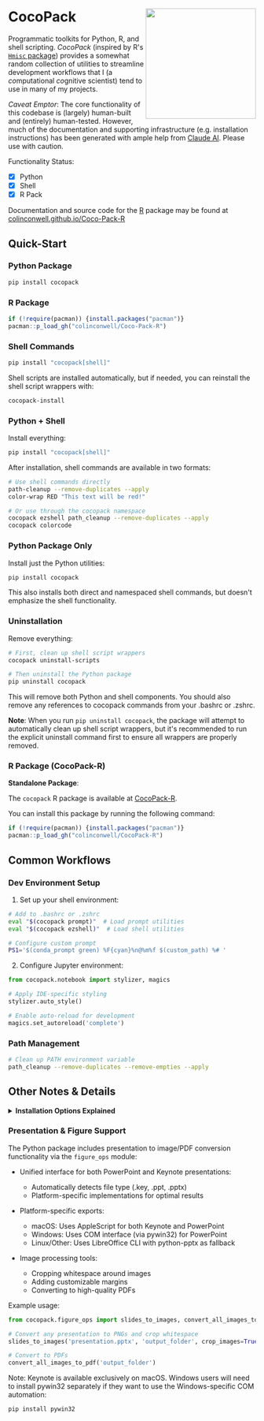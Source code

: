 # CocoPack <img src="logo.png" align="right" width="224px" height="224px" />

Programmatic toolkits for Python, R, and shell scripting. *CocoPack* (inspired by R's [`Hmisc` package](https://cran.r-project.org/web/packages/Hmisc/index.html)) provides a somewhat random collection of utilities to streamline development workflows that I (a *co*mputational *co*gnitive scientist) tend to use in many of my projects.

*Caveat Emptor*: The core functionality of this codebase is (largely) human-built and (entirely) human-tested. However, much of the documentation and supporting infrastructure (e.g. installation instructions) has been generated with ample help from [Claude AI](https://www.anthropic.com/). Please use with caution.

Functionality Status:
- [x] Python
- [x] Shell
- [x] R Pack

Documentation and source code for the [R](https://www.r-project.org/) package may be found at [colinconwell.github.io/Coco-Pack-R](https://colinconwell.github.io/CocoPack-R)

## Quick-Start

### Python Package

```bash
pip install cocopack
```

### R Package

```R
if (!require(pacman)) {install.packages("pacman")}
pacman::p_load_gh("colinconwell/Coco-Pack-R")
```

### Shell Commands

```bash
pip install "cocopack[shell]"
```

Shell scripts are installed automatically, but if needed, you can reinstall the shell script wrappers with:

```bash
cocopack-install
```

### Python + Shell

Install everything:

```bash
pip install "cocopack[shell]"
```

After installation, shell commands are available in two formats:

```bash
# Use shell commands directly
path-cleanup --remove-duplicates --apply
color-wrap RED "This text will be red!"

# Or use through the cocopack namespace
cocopack ezshell path_cleanup --remove-duplicates --apply
cocopack colorcode
```


### Python Package Only

Install just the Python utilities:
```bash
pip install cocopack
```

This also installs both direct and namespaced shell commands, but doesn't emphasize the shell functionality.

### Uninstallation

Remove everything:
```bash
# First, clean up shell script wrappers
cocopack uninstall-scripts

# Then uninstall the Python package
pip uninstall cocopack
```

This will remove both Python and shell components. You should also remove any references to cocopack commands from your .bashrc or .zshrc.

**Note**: When you run `pip uninstall cocopack`, the package will attempt to automatically clean up shell script wrappers, but it's recommended to run the explicit uninstall command first to ensure all wrappers are properly removed.

### R Package (CocoPack-R)

**Standalone Package**:

The `cocopack` R package is available at [CocoPack-R](https://colinconwell.github.io/CocoPack-R/).

You can install this package by running the following command:

```R
if (!require(pacman)) {install.packages("pacman")}
pacman::p_load_gh("colinconwell/CocoPack-R")
```

## Common Workflows

### Dev Environment Setup

1. Set up your shell environment:
```bash
# Add to .bashrc or .zshrc
eval "$(cocopack prompt)"  # Load prompt utilities
eval "$(cocopack ezshell)"  # Load shell utilities

# Configure custom prompt
PS1='$(conda_prompt green) %F{cyan}%n@%m%f $(custom_path) %# '
```

2. Configure Jupyter environment:
```python
from cocopack.notebook import stylizer, magics

# Apply IDE-specific styling
stylizer.auto_style()

# Enable auto-reload for development
magics.set_autoreload('complete')
```

### Path Management

```bash
# Clean up PATH environment variable
path_cleanup --remove-duplicates --remove-empties --apply
```

## Other Notes & Details

<details>
<summary><strong>Installation Options Explained</strong></summary>

1. **Standard Installation** (`pip install cocopack`):
   - Installs the Python package with all commands available
   - Both namespaced commands (e.g., `cocopack colorcode RED "text"`) and direct commands (e.g., `color-wrap RED "text"`) are available

2. **Shell Installation** (`pip install "cocopack[shell]"`):
   - Same as standard installation but emphasizes shell functionality
   - All commands are available in both namespaced and direct forms
</details>

### Presentation & Figure Support

The Python package includes presentation to image/PDF conversion functionality via the `figure_ops` module:

- Unified interface for both PowerPoint and Keynote presentations:
  - Automatically detects file type (.key, .ppt, .pptx)
  - Platform-specific implementations for optimal results

- Platform-specific exports:
  - macOS: Uses AppleScript for both Keynote and PowerPoint
  - Windows: Uses COM interface (via pywin32) for PowerPoint
  - Linux/Other: Uses LibreOffice CLI with python-pptx as fallback

- Image processing tools:
  - Cropping whitespace around images
  - Adding customizable margins
  - Converting to high-quality PDFs

Example usage:
```python
from cocopack.figure_ops import slides_to_images, convert_all_images_to_pdf

# Convert any presentation to PNGs and crop whitespace
slides_to_images('presentation.pptx', 'output_folder', crop_images=True)

# Convert to PDFs
convert_all_images_to_pdf('output_folder')
```

Note: Keynote is available exclusively on macOS. Windows users will need to install pywin32 separately if they want to use the Windows-specific COM automation:
```bash
pip install pywin32
```
